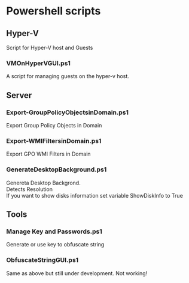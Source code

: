 # Powershell scripts

## Hyper-V
Script for Hyper-V host and Guests

### VMOnHyperVGUI.ps1
A script for managing guests on the hyper-v host.

## Server

### Export-GroupPolicyObjectsinDomain.ps1
Export Group Policy Objects in Domain

### Export-WMIFiltersinDomain.ps1
Export GPO WMI Filters in Domain 

### GenerateDesktopBackground.ps1
Genereta Desktop Backgrond.  
Detects Resolution  
If you want to show disks information set variable ShowDiskInfo to True

## Tools

### Manage Key and Passwords.ps1
Generate or use key to obfuscate string

### ObfuscateStringGUI.ps1
Same as above but still under development. Not working!

